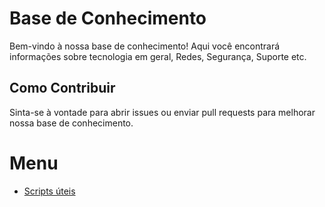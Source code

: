 # Base de Conhecimento

Bem-vindo à nossa base de conhecimento! Aqui você encontrará informações sobre tecnologia em geral, Redes, Segurança, Suporte etc.

## Como Contribuir
Sinta-se à vontade para abrir issues ou enviar pull requests para melhorar nossa base de conhecimento.

# Menu

- [Scripts úteis](Scripts.md)
